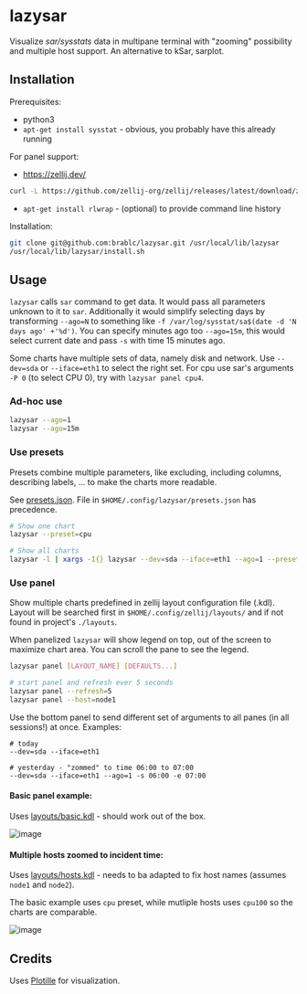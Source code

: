# lazysar

Visualize *sar/sysstats* data in multipane terminal with "zooming" possibility and multiple host support. An alternative to kSar, sarplot.

## Installation

Prerequisites:

- python3
- `apt-get install sysstat` - obvious, you probably have this already running

For panel support:
- https://zellij.dev/
```sh
curl -L https://github.com/zellij-org/zellij/releases/latest/download/zellij-x86_64-unknown-linux-musl.tar.gz | tar xvz --no-same-owner && mv -v zellij /usr/local/bin
```
- `apt-get install rlwrap` - (optional) to provide command line history

Installation:

```sh
git clone git@github.com:brablc/lazysar.git /usr/local/lib/lazysar
/usr/local/lib/lazysar/install.sh
```

## Usage

`lazysar` calls `sar` command to get data. It would pass all parameters unknown to it to `sar`. Additionally it would simplify selecting days by transforming `--ago=N` to something like `-f /var/log/sysstat/sa$(date -d 'N days ago' +'%d')`. You can specify minutes ago too `--ago=15m`, this would select current date and pass `-s` with time 15 minutes ago.

Some charts have multiple sets of data, namely disk and network. Use `--dev=sda` or `--iface=eth1` to select the right set. For cpu use sar's arguments `-P 0` (to select CPU 0), try with `lazysar panel cpu4`.

### Ad-hoc use

```sh
lazysar --ago=1
lazysar --ago=15m
```

### Use presets

Presets combine multiple parameters, like excluding, including columns, describing labels, ... to make the charts more readable.

See [presets.json](./presets.json). File in `$HOME/.config/lazysar/presets.json` has precedence.

```sh
# Show one chart
lazysar --preset=cpu

# Show all charts
lazysar -l | xargs -I{} lazysar --dev=sda --iface=eth1 --ago=1 --preset={} --height=30
```

### Use panel

Show multiple charts predefined in zellij layout configuration file (.kdl). Layout will be searched first in `$HOME/.config/zellij/layouts/` and if not found in project's `./layouts`.

When panelized `lazysar` will show legend on top, out of the screen to maximize chart area. You can scroll the pane to see the legend.

```sh
lazysar panel [LAYOUT_NAME] [DEFAULTS...]

# start panel and refresh ever 5 seconds
lazysar panel --refresh=5
lazysar panel --host=node1
```

Use the bottom panel to send different set of arguments to all panes (in all sessions!) at once. Examples:

```
# today
--dev=sda --iface=eth1

# yesterday - "zommed" to time 06:00 to 07:00
--dev=sda --iface=eth1 --ago=1 -s 06:00 -e 07:00

```

#### Basic panel example:

Uses [layouts/basic.kdl](./layouts/basic.kdl) - should work out of the box.

![image](https://github.com/brablc/lazysar/assets/841734/57a5f5f1-811c-4cd8-8e9a-fa2c174b4279)

#### Multiple hosts zoomed to incident time:

Uses [layouts/hosts.kdl](./layouts/hosts.kdl) - needs to ba adapted to fix host names (assumes `node1` and `node2`).

The basic example uses `cpu` preset, while mutliple hosts uses `cpu100` so the charts are comparable.

![image](https://github.com/brablc/lazysar/assets/841734/d182e8f4-a0c7-4f1f-9a64-0e5e027f5e9f)

## Credits

Uses [Plotille](https://github.com/tammoippen/plotille) for visualization.
